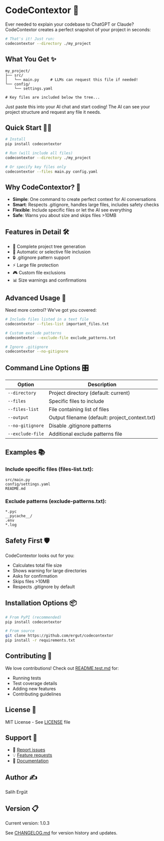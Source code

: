# CodeContextor 🚀

Ever needed to explain your codebase to ChatGPT or Claude? CodeContextor creates a perfect snapshot of your project in seconds:

```bash
# That's it! Just run:
codecontextor --directory ./my_project
```

## What You Get ✨

```text
my_project/
├── src/
│   └── main.py     # LLMs can request this file if needed!
└── config/
    └── settings.yaml

# Key files are included below the tree...
```

Just paste this into your AI chat and start coding! The AI can see your project structure and request any file it needs.

## Quick Start 🏃‍♂️

```bash
# Install
pip install codecontextor

# Run (will include all files)
codecontextor --directory ./my_project

# Or specify key files only
codecontextor --files main.py config.yaml
```

## Why CodeContextor? 🎯

- **Simple**: One command to create perfect context for AI conversations
- **Smart**: Respects .gitignore, handles large files, includes safety checks
- **Flexible**: Include specific files or let the AI see everything
- **Safe**: Warns you about size and skips files >10MB

## Features in Detail 🛠️

- 📁 Complete project tree generation
- 📄 Automatic or selective file inclusion
- 🔒 .gitignore pattern support
- ⚡ Large file protection
- 🎮 Custom file exclusions
- 📊 Size warnings and confirmations

## Advanced Usage 🔧

Need more control? We've got you covered:

```bash
# Include files listed in a text file
codecontextor --files-list important_files.txt

# Custom exclude patterns
codecontextor --exclude-file exclude_patterns.txt

# Ignore .gitignore
codecontextor --no-gitignore
```

## Command Line Options 🎛️

| Option | Description |
|--------|-------------|
| `--directory` | Project directory (default: current) |
| `--files` | Specific files to include |
| `--files-list` | File containing list of files |
| `--output` | Output filename (default: project_context.txt) |
| `--no-gitignore` | Disable .gitignore patterns |
| `--exclude-file` | Additional exclude patterns file |

## Examples 📚

### Include specific files (files-list.txt):
```text
src/main.py
config/settings.yaml
README.md
```

### Exclude patterns (exclude-patterns.txt):
```text
*.pyc
__pycache__/
.env
*.log
```

## Safety First 🛡️

CodeContextor looks out for you:
- Calculates total file size
- Shows warning for large directories
- Asks for confirmation
- Skips files >10MB
- Respects .gitignore by default

## Installation Options 📦

```bash
# From PyPI (recommended)
pip install codecontextor

# From source
git clone https://github.com/ergut/codecontextor
pip install -r requirements.txt
```

## Contributing 🤝

We love contributions! Check out [README.test.md](README.test.md) for:
- Running tests
- Test coverage details
- Adding new features
- Contributing guidelines

## License 📜

MIT License - See [LICENSE](LICENSE) file

## Support 💬

- 🐛 [Report issues](https://github.com/ergut/codecontextor/issues)
- 💡 [Feature requests](https://github.com/ergut/codecontextor/issues)
- 📖 [Documentation](https://github.com/ergut/codecontextor)

## Author ✍️

Salih Ergüt

## Version 📋

Current version: 1.0.3

See [CHANGELOG.md](CHANGELOG.md) for version history and updates.